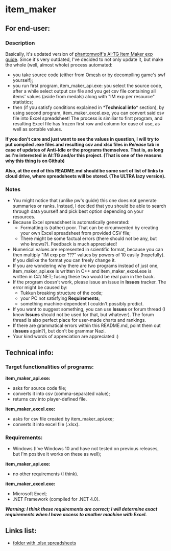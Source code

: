 # item_maker

## For end-user:

### Description
Basically, it's updated version of [phantomwolf's AI:TG Item Maker exp guide](http://tinyurl.com/aitgitemmaker).
Since it's very outdated, I've decided to not only update it, but make the whole (well, almost whole) process automated:
- you take source code (either from [Omesh](https://drive.google.com/drive/u/0/folders/0B2cvINBa4g7WakZUck9lT24zUVk) or by decompiling game's swf yourself);
- you run first program, item_maker_api.exe: you select the source code, after a while select output csv file and you get csv file containing all items' values (aside from medals) along with "IM exp per resource" statistics;
- then (if you satisfy conditions explained in \***Technical info**\* section), by using second program, item_maker_excel.exe, you can convert said csv file into Excel spreadsheet! The process is similiar to first program, and resulting Excel file has frozen first row and column for ease of use, as well as sortable values.

**If you don't care and just want to see the values in question, I will try to put compiled .exe files and resulting csv and xlsx files in _Release_ tab in case of updates of Anti-Idle or the programs themselves. That is, as long as I'm interested in AI:TG and/or this project. (That is one of the reasons why this thing is on Github)**

**Also, at the end of this README.md should be some sort of list of links to cloud drive, where spreadsheets will be stored. (The ULTRA lazy version).**

### Notes
- You might notice that (unlike pw's guide) this one does not generate summaries or ranks. Instead, I decided that you should be able to search through data yourself and pick best option depending on your resources.
- Because Excel spreadsheet is automatically generated:
  - Formatting is (rather) poor. That can be circumvented by creating your own Excel spreadsheet from provided CSV file;
  - There might be some factual errors (there should not be any, but who knows?). Feedback is much appreciated!
- Numerical values are represented in scientific format, because you can then multiply "IM exp per ???" values by powers of 10 easily (hopefully). If you dislike the format you can freely change it.
- If you are wondering why there are two programs instead of just one, item_maker_api.exe is written in C++ and item_maker_excel.exe is written in C#/.NET; fusing these two would be real pain in the back.
- If the program doesn't work, please issue an issue in **Issues** tracker. The error might be caused by:
  - Tukkun breaking structure of the code;
  - your PC not satisfying **Requirements**;
  - something machine-dependent I couldn't possibly predict.
- If you want to suggest something, you can use **Issues** or forum thread (I know **Issues** should not be used for that, but whatever). The forum thread is also perfect place for user-made charts and rankings.
- If there are grammatical errors within this README.md, point them out (**Issues** again?), but don't be grammar Nazi.
- Your kind words of appreciation are appreciated :)

## Technical info:

### Target functionalities of programs:
**item_maker_api.exe:**
- asks for source code file;
- converts it into csv (comma-separated value);
- returns csv into player-defined file.
  
**item_maker_excel.exe:**
- asks for csv file created by item_maker_api.exe;
- converts it into excel file (.xlsx).

### Requirements:
- Windows (I've Windows 10 and have not tested on previous releases, but I'm positive it works on these as well);

**item_maker_api.exe:**
- no other requirements (I think).

**item_maker_excel.exe:**
- Microsoft Excel;
- .NET Framework (compiled for .NET 4.0).

***Warning: I think these requirements are correct; I will determine exact requirements when I have access to another machine with Excel.***

## Links list:
- [folder with .xlsx spreadsheets](https://drive.google.com/drive/folders/0B3BzoLHkt-KAeE5kRzNEMk45amM)
